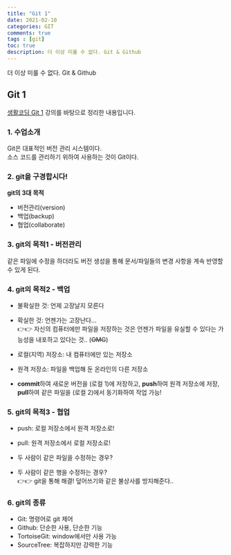 ```yaml
---
title: "Git 1"
date: 2021-02-10
categories: GIT
comments: true
tags : [git]
toc: true
description: 더 이상 미룰 수 없다. Git & Github  
---
```

더 이상 미룰 수 없다. Git & Github   

## Git 1
[생활코딩 Git 1](https://opentutorials.org/module/3733) 강의를 바탕으로 정리한 내용입니다.      

### 1. 수업소개
Git은 대표적인 버전 관리 시스템이다.   
소스 코드를 관리하기 위하여 사용하는 것이 Git이다. 

### 2. git을 구경합시다!
**git의 3대 목적**
* 버전관리(version)
* 백업(backup)
* 협업(collaborate)

### 3. git의 목적1 - 버전관리
같은 파일에 수정을 하더라도 버전 생성을 통해 문서/파일들의 변경 사항을 계속 반영할 수 있게 된다. 

### 4. git의 목적2 - 백업
* 불확실한 것: 언제 고장날지 모른다
* 확실한 것: 언젠가는 고장난다...<br/>
👉👉 자신의 컴퓨터에만 파일을 저장하는 것은 언젠가 파일을 유실할 수 있다는 가능성을 내포하고 있다는 것.. (~~OMG~~)

* 로컬(지역) 저장소: 내 컴퓨터에만 있는 저장소
* 원격 저장소: 파일을 백업해 둔 온라인의 다른 저장소
* **commit**하여 새로운 버전을 (로컬 1)에 저장하고, **push**하여 원격 저장소에 저장, **pull**하여 같은 파일을 (로컬 2)에서 동기화하여 작업 가능!

### 5. git의 목적3 - 협업
* push: 로컬 저장소에서 원격 저장소로!
* pull: 원격 저장소에서 로컬 저장소로!

* 두 사람이 같은 파일을 수정하는 경우?
* 두 사람이 같은 행을 수정하는 경우? <br/>
👉👉 git을 통해 해결! 덮어쓰기와 같은 불상사를 방지해준다..

### 6. git의 종류
* Git: 명령어로 git 제어
* Github: 단순한 사용, 단순한 기능 
* TortoiseGit: window에서만 사용 가능
* SourceTree: 복잡하지만 강력한 기능
